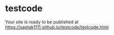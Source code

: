 # testcode
Your site is ready to be published at https://saptak1111.github.io/testcode/testcode.html
